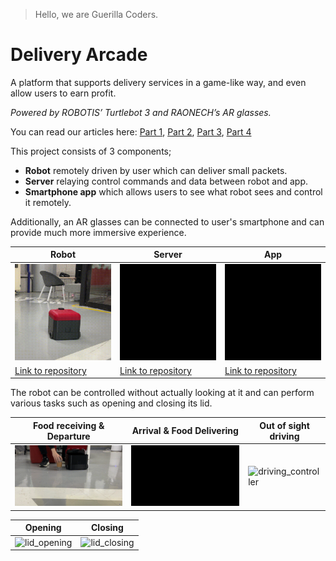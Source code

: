 > Hello, we are Guerilla Coders.

# Delivery Arcade

A platform that supports delivery services in a game-like way, and even allow users to earn profit.

*Powered by ROBOTIS’ Turtlebot 3 and RAONECH’s AR glasses.*

You can read our articles here: [Part 1](https://discourse.ros.org/t/tb3-the-delivery-arcade-project-open-source-part1/23601), [Part 2](https://discourse.ros.org/t/tb3-the-delivery-arcade-project-open-source-part2/23602), [Part 3](https://discourse.ros.org/t/tb3-the-delivery-arcade-project-open-source-part-3/23603), [Part 4](https://discourse.ros.org/t/tb3-the-delivery-arcade-project-open-source-part-4/23604)

This project consists of 3 components;

- **Robot** remotely driven by user which can deliver small packets.
- **Server** relaying control commands and data between robot and app.
- **Smartphone app** which allows users to see what robot sees and control it remotely.

Additionally, an AR glasses can be connected to user's smartphone and can provide much more immersive experience.

| Robot                       | Server                        | App                     |
|-----------------------------|-------------------------------|-------------------------|
|![RobotGif](https://raw.githubusercontent.com/Guerilla-Coders/.github/main/images/robot.gif)|![ServerGif](https://raw.githubusercontent.com/Guerilla-Coders/.github/main/images/server.gif)|![AppGif](https://raw.githubusercontent.com/Guerilla-Coders/.github/main/images/app.gif)|
|[Link to repository](https://github.com/Guerilla-Coders/Delievery-Arcade-Agent)|[Link to repository](https://github.com/Guerilla-Coders/Delivery-Arcade-Server)|[Link to repository](https://github.com/Guerilla-Coders/Delivery-Arcade-App)|

The robot can be controlled without actually looking at it and can perform various tasks such as opening and closing its lid.

| Food receiving & Departure | Arrival & Food Delivering | Out of sight driving |
|----------------------------|---------------------------|----------------------|
|![driving_departure](https://raw.githubusercontent.com/Guerilla-Coders/.github/main/images/driving_departure.gif)|![driving_arrival](https://raw.githubusercontent.com/Guerilla-Coders/.github/main/images/driving_arrival.gif)|![driving_controller](https://raw.githubusercontent.com/Guerilla-Coders/.github/main/images/driving_controller.gif)|

| Opening | Closing |
|---------|---------|
|![lid_opening](https://raw.githubusercontent.com/Guerilla-Coders/.github/main/images/lid_opening.gif)|![lid_closing](https://raw.githubusercontent.com/Guerilla-Coders/.github/main/images/lid_closing.gif)|
